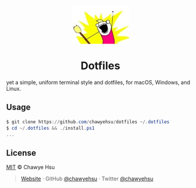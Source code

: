 <p align="center">
  <img src="docs/logo.jpg" />
</p>
<h1 align="center">Dotfiles</h1>

yet a simple, uniform terminal style and dotfiles, for macOS, Windows, and Linux.

Usage
-----

``` powershell
$ git clone https://github.com/chawyehsu/dotfiles ~/.dotfiles
$ cd ~/.dotfiles && ./install.ps1
...
```

License
-------

[MIT](license) © Chawye Hsu

> [Website](https://chawyehsu.com) · GitHub [@chawyehsu](https://github.com/chawyehsu) · Twitter [@chawyehsu](https://twitter.com/chawyehsu)
